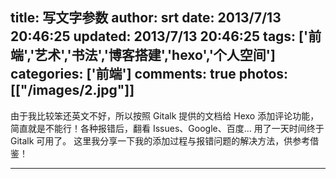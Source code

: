 title: 写文字参数
author: srt
date: 2013/7/13 20:46:25
updated: 2013/7/13 20:46:25
tags: ['前端','艺术','书法','博客搭建','hexo','个人空间']
categories: ['前端']
comments: true
photos: [["/images/2.jpg"]]
---
由于我比较笨还英文不好，所以按照 Gitalk 提供的文档给 Hexo 添加评论功能，简直就是不能行！各种报错后，翻看 Issues、Google、百度… 用了一天时间终于 Gitalk 可用了。
这里我分享一下我的添加过程与报错问题的解决方法，供参考借鉴！
<!-- more -->
---
